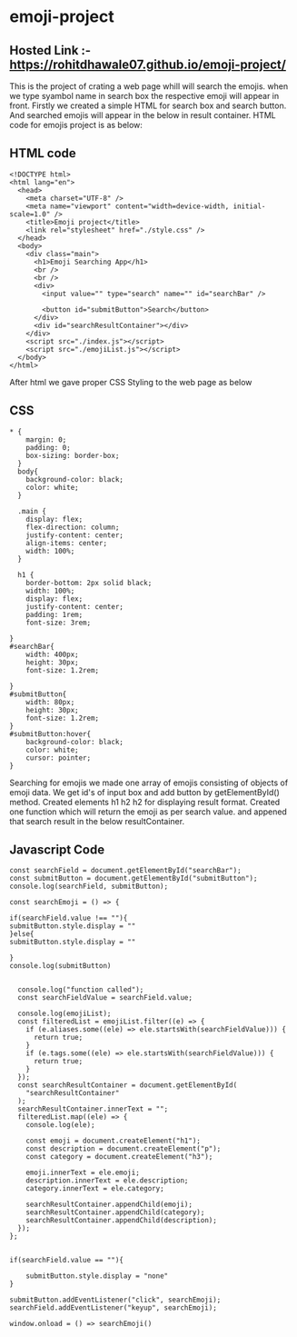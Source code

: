 # emoji-project

## Hosted Link :- https://rohitdhawale07.github.io/emoji-project/

This is the project of crating a web page whill will search the emojis.
when we type syambol name in search box the respective emoji will appear in front.
Firstly we created a simple HTML for search box and search button.
And searched emojis will appear in the below in result container.
HTML code for emojis project is as below:
## HTML code
```
<!DOCTYPE html>
<html lang="en">
  <head>
    <meta charset="UTF-8" />
    <meta name="viewport" content="width=device-width, initial-scale=1.0" />
    <title>Emoji project</title>
    <link rel="stylesheet" href="./style.css" />
  </head>
  <body>
    <div class="main">
      <h1>Emoji Searching App</h1>
      <br />
      <br />
      <div>
        <input value="" type="search" name="" id="searchBar" />

        <button id="submitButton">Search</button>
      </div>
      <div id="searchResultContainer"></div>
    </div>
    <script src="./index.js"></script>
    <script src="./emojiList.js"></script>
  </body>
</html>
```
After html we gave proper CSS Styling to the web page as below
## CSS 
```
* {
    margin: 0;
    padding: 0;
    box-sizing: border-box;
  }
  body{
    background-color: black;
    color: white;
  }
  
  .main {
    display: flex;
    flex-direction: column;
    justify-content: center;
    align-items: center;
    width: 100%;
  }
  
  h1 {
    border-bottom: 2px solid black;
    width: 100%;
    display: flex;
    justify-content: center;
    padding: 1rem;
    font-size: 3rem;
   
}
#searchBar{
    width: 400px;
    height: 30px;
    font-size: 1.2rem;

}
#submitButton{
    width: 80px;
    height: 30px;
    font-size: 1.2rem;
}
#submitButton:hover{
    background-color: black;
    color: white;
    cursor: pointer;
}
```
Searching for emojis we made one array of emojis consisting of objects of emoji data.
We get id's of input box and add button by getElementById() method.
Created elements h1 h2 h2 for displaying result format.
Created one function which will return the emoji as per search value.
and appened that search result in the below resultContainer.

## Javascript Code
```
const searchField = document.getElementById("searchBar");
const submitButton = document.getElementById("submitButton");
console.log(searchField, submitButton);

const searchEmoji = () => {

if(searchField.value !== ""){
submitButton.style.display = ""
}else{
submitButton.style.display = ""

}
console.log(submitButton)


  console.log("function called");
  const searchFieldValue = searchField.value;

  console.log(emojiList);
  const filteredList = emojiList.filter((e) => {
    if (e.aliases.some((ele) => ele.startsWith(searchFieldValue))) {
      return true;
    }
    if (e.tags.some((ele) => ele.startsWith(searchFieldValue))) {
      return true;
    }
  });
  const searchResultContainer = document.getElementById(
    "searchResultContainer"
  );
  searchResultContainer.innerText = "";
  filteredList.map((ele) => {
    console.log(ele);

    const emoji = document.createElement("h1");
    const description = document.createElement("p");
    const category = document.createElement("h3");

    emoji.innerText = ele.emoji;
    description.innerText = ele.description;
    category.innerText = ele.category;

    searchResultContainer.appendChild(emoji);
    searchResultContainer.appendChild(category);
    searchResultContainer.appendChild(description);
  });
};


if(searchField.value == ""){

	submitButton.style.display = "none"
}

submitButton.addEventListener("click", searchEmoji);
searchField.addEventListener("keyup", searchEmoji);

window.onload = () => searchEmoji()
```
